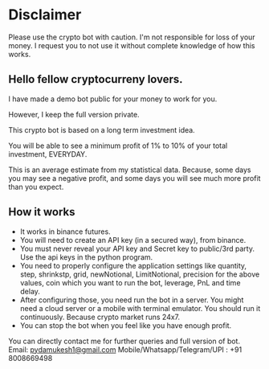 # Disclaimer
Please use the crypto bot with caution. I'm not responsible for loss of your money. I request you to not use it without complete knowledge of how this works.

## Hello fellow cryptocurreny lovers.

I have made a demo bot public for your money to work for you.

However, I keep the full version private. 

This crypto bot is based on a long term investment idea. 

You will be able to see a minimum profit of 1% to 10% of your total investment, EVERYDAY.

This is an average estimate from my statistical data. Because, some days you may see a negative profit, and some days you will see much more profit than you expect.

## How it works

- It works in binance futures.
- You will need to create an API key (in a secured way), from binance.
- You must never reveal your API key and Secret key to public/3rd party. Use the api keys in the python program.
- You need to properly configure the application settings like quantity, step, shrinkstp, grid, newNotional, LimitNotional, precision for the above values, coin which you want to run the bot, leverage, PnL and time delay.
- After configuring those, you need run the bot in a server. You might need a cloud server or a mobile with terminal emulator. You should run it continuously. Because crypto market runs 24x7.
- You can stop the bot when you feel like you have enough profit.

You can directly contact me for further queries and full version of bot.
Email: pydamukesh1@gmail.com
Mobile/Whatsapp/Telegram/UPI : +91 8008669498